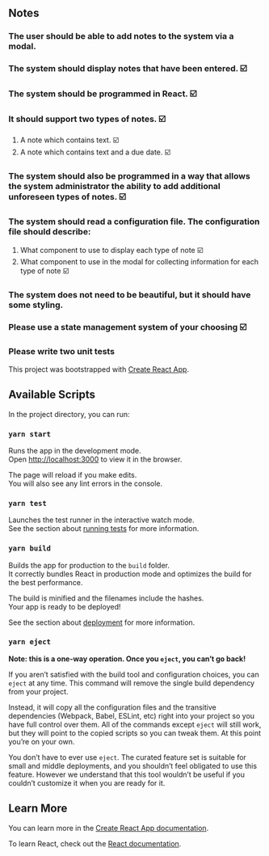 ## Notes

### The user should be able to add notes to the system via a modal.

### The system should display notes that have been entered. ☑️

### The system should be programmed in React. ☑️

### It should support two types of notes. ☑️
  1. A note which contains text. ☑️
  2. A note which contains text and a due date. ☑️

### The system should also be programmed in a way that allows the system administrator the ability to add additional unforeseen types of notes. ☑️

### The system should read a configuration file. The configuration file should describe:
  1. What component to use to display each type of note ☑️
  2. What component to use in the modal for collecting information for each type of note ☑️

### The system does not need to be beautiful, but it should have some styling.

### Please use a state management system of your choosing ☑️

### Please write two unit tests

This project was bootstrapped with [Create React App](https://github.com/facebook/create-react-app).

## Available Scripts

In the project directory, you can run:

### `yarn start`

Runs the app in the development mode.<br />
Open [http://localhost:3000](http://localhost:3000) to view it in the browser.

The page will reload if you make edits.<br />
You will also see any lint errors in the console.

### `yarn test`

Launches the test runner in the interactive watch mode.<br />
See the section about [running tests](https://facebook.github.io/create-react-app/docs/running-tests) for more information.

### `yarn build`

Builds the app for production to the `build` folder.<br />
It correctly bundles React in production mode and optimizes the build for the best performance.

The build is minified and the filenames include the hashes.<br />
Your app is ready to be deployed!

See the section about [deployment](https://facebook.github.io/create-react-app/docs/deployment) for more information.

### `yarn eject`

**Note: this is a one-way operation. Once you `eject`, you can’t go back!**

If you aren’t satisfied with the build tool and configuration choices, you can `eject` at any time. This command will remove the single build dependency from your project.

Instead, it will copy all the configuration files and the transitive dependencies (Webpack, Babel, ESLint, etc) right into your project so you have full control over them. All of the commands except `eject` will still work, but they will point to the copied scripts so you can tweak them. At this point you’re on your own.

You don’t have to ever use `eject`. The curated feature set is suitable for small and middle deployments, and you shouldn’t feel obligated to use this feature. However we understand that this tool wouldn’t be useful if you couldn’t customize it when you are ready for it.

## Learn More

You can learn more in the [Create React App documentation](https://facebook.github.io/create-react-app/docs/getting-started).

To learn React, check out the [React documentation](https://reactjs.org/).
